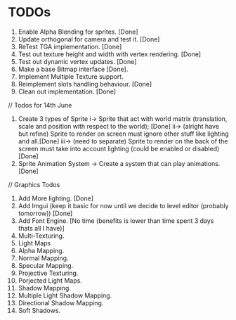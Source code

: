 ﻿# TODOs

1. Enable Alpha Blending for sprites. [Done]
2. Update orthogonal for camera and test it. [Done]
3. ReTest TGA implementation. [Done]
4. Test out texture height and width with vertex rendering. [Done]
5. Test out dynamic vertex updates. [Done]
6. Make a base Bitmap interface [Done]. 
7. Implement Multiple Texture support.
8. Reimplement slots handling behaviour. [Done]
9. Clean out implementation. [Done]

// Todos for 14th June

1. Create 3 types of Sprite
	i-> Sprite that act with world matrix (translation, scale and position with respect to the world); [Done]
    ii-> (alright have but refine) Sprite to render on screen must ignore other stuff like lighting and all.[Done]
    iii-> (need to separate) Sprite to render on the back of the screen must take into account lighting (could be enabled or disabled) [Done]
2. Sprite Animation System -> Create a system that can play animations. [Done]

// Graphics Todos

1. Add More lighting. [Done]
2. Add Imgui (keep it basic for now until we decide to level editor (probably tomorrow)) [Done]
3. Add Font Engine. [No time (benefits is lower than time spent 3 days thats all I have)]
4. Multi-Texturing.
5. Light Maps
6. Alpha Mapping.
7. Normal Mapping.
8. Specular Mapping.
9. Projective Texturing.
10. Porjected Light Maps.
11. Shadow Mapping.
12. Multiple Light Shadow Mapping.
13. Directional Shadow Mapping.
14. Soft Shadows.
